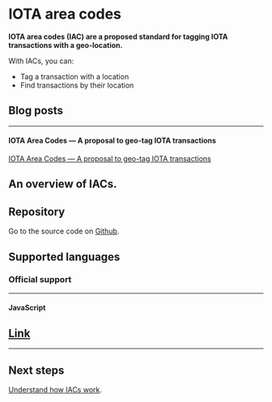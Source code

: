 # IOTA area codes

**IOTA area codes (IAC) are a proposed standard for tagging IOTA transactions with a geo-location.**

With IACs, you can:

- Tag a transaction with a location
- Find transactions by their location

## Blog posts

---------------
#### **IOTA Area Codes — A proposal to geo-tag IOTA transactions** ####
[IOTA Area Codes — A proposal to geo-tag IOTA transactions](https://blog.iota.org/iota-area-codes-a-proposal-to-geo-tag-iota-transactions-d3c457d1df1b)

An overview of IACs.
---------------

## Repository

Go to the source code on [Github](https://github.com/iotaledger/iota-area-codes).

## Supported languages

### **Official support** ###

---------------
#### **JavaScript** ####
[Link](/getting-started/tag-a-transaction.md)
---

---------------

## Next steps

[Understand how IACs work](/how-it-works.md).

